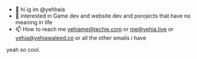 - 👋 hi ig im @yehhaia
- 👀 interested in Game dev and website dev and porojects that have no meaning in life
- 📫 How to reach me yehiame@techie.com or me@yehia.live or yehia@yehiawaleed.co or all the other emails i have

yeah so cool.
